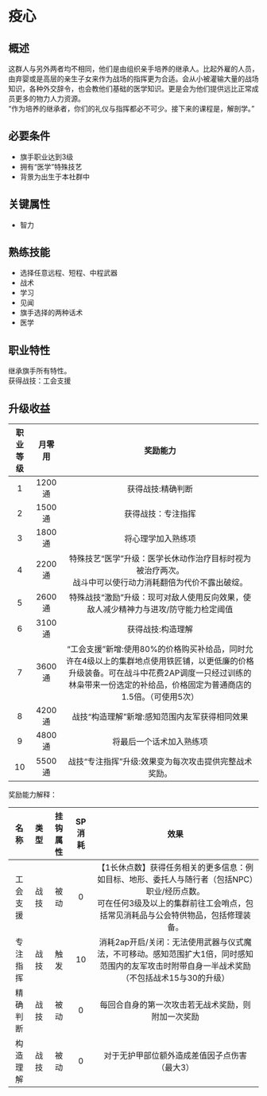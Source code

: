 # 疫心

## 概述

这群人与另外两者均不相同，他们是由组织亲手培养的继承人。比起外雇的人员，由弃婴或是高层的亲生子女来作为战场的指挥更为合适。会从小被灌输大量的战场知识，各种外交辞令，也会教他们基础的医学知识。更是会为他们提供远比正常成员更多的物力人力资源。<br>“作为培养的继承者，你们的礼仪与指挥都必不可少。接下来的课程是，解剖学。”

## 必要条件

* 旗手职业达到3级
* 拥有“医学”特殊技艺
* 背景为出生于本社群中

## 关键属性

* 智力

## 熟练技能

* 选择任意远程、短程、中程武器
* 战术
* 学习
* 见闻
* 旗手选择的两种话术
* 医学

## 职业特性

继承旗手所有特性。<br>获得战技：工会支援

## 升级收益

职业等级|月零用|奖励能力
:--:|:--:|:--:
1|1200通|获得战技:精确判断
2|1500通|获得战技：专注指挥
3|1800通|将心理学加入熟练项
4|2200通|特殊技艺“医学”升级：医学长休动作治疗目标时视为被治疗两次。<br>战斗中可以使行动力消耗翻倍为代价不露出破绽。
5|2600通|特殊战技“激励”升级：现可对敌人使用反向效果，使敌人减少精神力与进攻/防守能力检定阈值
6|3100通|获得战技:构造理解
7|3600通|“工会支援”新增:使用80%的价格购买补给品，同时允许在4级以上的集群地点使用铁匠铺，以更低廉的价格升级装备。可在战斗中花费2AP调度一只经过训练的林枭带来一份选定的补给品，价格固定为普通商店的1.5倍。（可使用5次）
8|4200通|战技“构造理解”新增:感知范围内友军获得相同效果
9|4800通|将最后一个话术加入熟练项
10|5500通|战技“专注指挥”升级:效果变为每次攻击提供完整战术奖励。

奖励能力解释：

名称|类型|挂钩属性|SP消耗|效果
:--:|:--:|:--:|:--:|:--:
工会支援|战技|被动|0|【1长休点数】获得任务相关的更多信息：例如目标、地形、委托人与随行者（包括NPC）职业/经历点数。<br>可在任何3级及以上的集群前往工会哨点，包括常见消耗品与公会特供物品，包括修理装备。
专注指挥|战技|触发|10|消耗2ap开启/关闭：无法使用武器与仪式魔法，不可移动。感知范围扩大1倍，同时感知范围内的友军攻击时附带自身一半战术奖励（不包括战术15与30的升级）
精确判断|战技|被动|0|每回合自身的第一次攻击若无战术奖励，则附加一次奖励
构造理解|战技|被动|0|对于无护甲部位额外造成差值因子点伤害（最大3）
